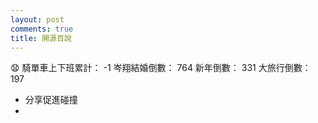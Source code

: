 ```yaml
---
layout: post
comments: true
title: 開源百說
---
```


:anguished:
騎單車上下班累計： -1
岑翔結婚倒數： 764
新年倒數： 331
大旅行倒數： 197

- 分享促進碰撞
-
